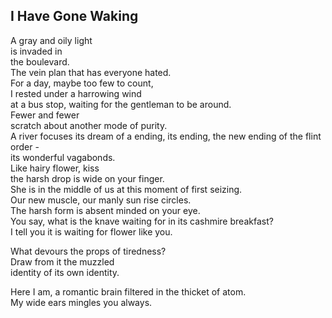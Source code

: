 I Have Gone Waking
------------------
A gray and oily light  
is invaded in  
the boulevard.  
The vein plan that has everyone hated.  
For a day, maybe too few to count,  
I rested under a harrowing wind  
at a bus stop, waiting for the gentleman to be around.  
Fewer and fewer  
scratch about another mode of purity.  
A river focuses its dream of a ending, its ending, the new ending of the flint order -  
its wonderful vagabonds.  
Like hairy flower, kiss  
the harsh drop is wide on your finger.  
She is in the middle of us at this moment of first seizing.  
Our new muscle, our manly sun rise circles.  
The harsh form is absent minded on your eye.  
You say, what is the knave waiting for in its cashmire breakfast?  
I tell you it is waiting for flower like you.  
  
What devours the props of tiredness?  
Draw from it the muzzled  
identity of its own identity.  
  
Here I am, a romantic brain filtered in the thicket of atom.  
My wide ears mingles you always.  
